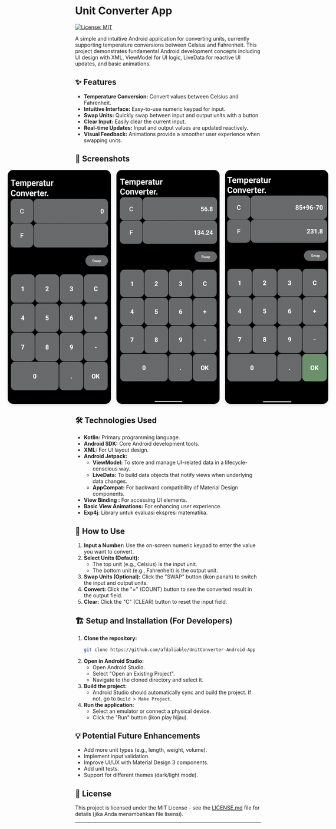 # Unit Converter App

[![License: MIT](https://img.shields.io/badge/License-MIT-yellow.svg)](https://opensource.org/licenses/MIT) 

A simple and intuitive Android application for converting units, currently supporting temperature conversions between Celsius and Fahrenheit. This project demonstrates fundamental Android development concepts including UI design with XML, ViewModel for UI logic, LiveData for reactive UI updates, and basic animations.

## ✨ Features

*   **Temperature Conversion:** Convert values between Celsius and Fahrenheit.
*   **Intuitive Interface:** Easy-to-use numeric keypad for input.
*   **Swap Units:** Quickly swap between input and output units with a button.
*   **Clear Input:** Easily clear the current input.
*   **Real-time Updates:** Input and output values are updated reactively.
*   **Visual Feedback:** Animations provide a smoother user experience when swapping units.

## 📸 Screenshots

<div align="center" style="display: flex; justify-content: center; gap: 15px;">
  <img src="screenshoot/UI%20app.png" width="280" style="border-radius: 15px; box-shadow: 0 4px 8px rgba(0,0,0,0.1);"/>
  <img src="screenshoot/Convert%20C%20to%20F.png" width="280" style="border-radius: 15px; box-shadow: 0 4px 8px rgba(0,0,0,0.1);"/>
  <img src="screenshoot/convert%20with%20expression.png" width="280" style="border-radius: 15px; box-shadow: 0 4px 8px rgba(0,0,0,0.1);"/>
</div>

## 🛠️ Technologies Used

*   **Kotlin:** Primary programming language.
*   **Android SDK:** Core Android development tools.
*   **XML:** For UI layout design.
*   **Android Jetpack:**
    *   **ViewModel:** To store and manage UI-related data in a lifecycle-conscious way.
    *   **LiveData:** To build data objects that notify views when underlying data changes.
    *   **AppCompat:** For backward compatibility of Material Design components.
*   **View Binding :** For accessing UI elements.
*   **Basic View Animations:** For enhancing user experience.
*  **Exp4j**: Library untuk evaluasi ekspresi matematika.


## 🚀 How to Use

1.  **Input a Number:** Use the on-screen numeric keypad to enter the value you want to convert.
2.  **Select Units (Default):**
    *   The top unit (e.g., Celsius) is the input unit.
    *   The bottom unit (e.g., Fahrenheit) is the output unit.
3.  **Swap Units (Optional):** Click the "SWAP" button (ikon panah) to switch the input and output units.
4.  **Convert:** Click the "=" (COUNT) button to see the converted result in the output field.
5.  **Clear:** Click the "C" (CLEAR) button to reset the input field.

## 🏗️ Setup and Installation (For Developers)

1.  **Clone the repository:**   
    ```bash
    git clone https://github.com/afdaliable/UnitConverter-Android-App
    ```
2.  **Open in Android Studio:**
    *   Open Android Studio.
    *   Select "Open an Existing Project".
    *   Navigate to the cloned directory and select it.
3.  **Build the project:**
    *   Android Studio should automatically sync and build the project. If not, go to `Build > Make Project`.
4.  **Run the application:**
    *   Select an emulator or connect a physical device.
    *   Click the "Run" button (ikon play hijau).

## 💡 Potential Future Enhancements

*   Add more unit types (e.g., length, weight, volume).
*   Implement input validation.
*   Improve UI/UX with Material Design 3 components.
*   Add unit tests.
*   Support for different themes (dark/light mode).

## 📄 License

This project is licensed under the MIT License - see the [LICENSE.md](LICENSE.md) file for details (jika Anda menambahkan file lisensi).

---

